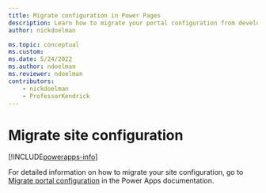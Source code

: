 ```yaml
---
title: Migrate configuration in Power Pages
description: Learn how to migrate your portal configuration from development to testing or production environments.
author: nickdoelman

ms.topic: conceptual
ms.custom: 
ms.date: 5/24/2022
ms.author: ndoelman
ms.reviewer: ndoelman
contributors:
    - nickdoelman
    - ProfessorKendrick
---
```


# Migrate site configuration

[!INCLUDE[powerapps-info](../includes/cc-powerapps-info.md)]

For detailed information on how to migrate your site configuration, go to [Migrate portal configuration](/powerapps/maker/portals/admin/migrate-portal-configuration) in the Power Apps documentation.
